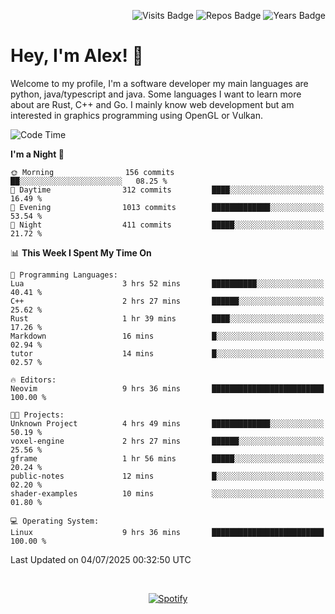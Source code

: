 <p align="right">
  <img src="https://badges.pufler.dev/visits/Alextibtab/Alextibtab" alt="Visits Badge">
  <img src="https://badges.pufler.dev/repos/Alextibtab/" alt="Repos Badge">
  <img src="https://badges.pufler.dev/years/Alextibtab/" alt="Years Badge">
</p>

<h1 align="left">Hey, I'm Alex! 💽 </h1>

Welcome to my profile, I'm a software developer my main languages are python, java/typescript and java. Some languages I want to learn more about are Rust, C++ and Go. I mainly know web development but am interested in graphics programming using OpenGL or Vulkan.

<!--START_SECTION:waka-->
![Code Time](http://img.shields.io/badge/Code%20Time-161%20hrs%2054%20mins-blue)

**I'm a Night 🦉** 

```text
🌞 Morning                156 commits         ██░░░░░░░░░░░░░░░░░░░░░░░   08.25 % 
🌆 Daytime                312 commits         ████░░░░░░░░░░░░░░░░░░░░░   16.49 % 
🌃 Evening                1013 commits        █████████████░░░░░░░░░░░░   53.54 % 
🌙 Night                  411 commits         █████░░░░░░░░░░░░░░░░░░░░   21.72 % 
```


📊 **This Week I Spent My Time On** 

```text
💬 Programming Languages: 
Lua                      3 hrs 52 mins       ██████████░░░░░░░░░░░░░░░   40.41 % 
C++                      2 hrs 27 mins       ██████░░░░░░░░░░░░░░░░░░░   25.62 % 
Rust                     1 hr 39 mins        ████░░░░░░░░░░░░░░░░░░░░░   17.26 % 
Markdown                 16 mins             █░░░░░░░░░░░░░░░░░░░░░░░░   02.94 % 
tutor                    14 mins             █░░░░░░░░░░░░░░░░░░░░░░░░   02.57 % 

🔥 Editors: 
Neovim                   9 hrs 36 mins       █████████████████████████   100.00 % 

🐱‍💻 Projects: 
Unknown Project          4 hrs 49 mins       █████████████░░░░░░░░░░░░   50.19 % 
voxel-engine             2 hrs 27 mins       ██████░░░░░░░░░░░░░░░░░░░   25.56 % 
gframe                   1 hr 56 mins        █████░░░░░░░░░░░░░░░░░░░░   20.24 % 
public-notes             12 mins             █░░░░░░░░░░░░░░░░░░░░░░░░   02.20 % 
shader-examples          10 mins             ░░░░░░░░░░░░░░░░░░░░░░░░░   01.80 % 

💻 Operating System: 
Linux                    9 hrs 36 mins       █████████████████████████   100.00 % 
```


 Last Updated on 04/07/2025 00:32:50 UTC
<!--END_SECTION:waka-->
&nbsp;<div align="center">
  [![Spotify](https://spotify-now-playing-wine-six.vercel.app/api/spotify?border_color=ffffff)](https://open.spotify.com/user/pmo1v2ejnt42kgp5jar5drtag)
</div>

